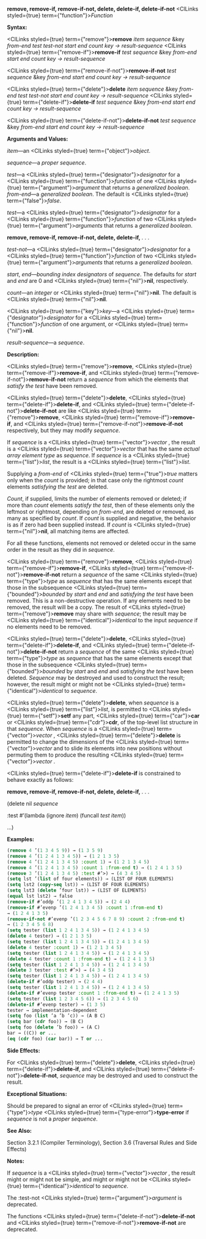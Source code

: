 **remove, remove-if, remove-if-not, delete, delete-if, delete-if-not** <ClLinks styled={true} term={"function"}><i>Function</i></ClLinks> 



**Syntax:** 



<ClLinks styled={true} term={"remove"}><b>remove</b></ClLinks> *item sequence* &amp;key *from-end test test-not start end count key → result-sequence* <ClLinks styled={true} term={"remove-if"}><b>remove-if</b></ClLinks> *test sequence* &amp;key *from-end start end count key → result-sequence* 



<ClLinks styled={true} term={"remove-if-not"}><b>remove-if-not</b></ClLinks> *test sequence* &amp;key *from-end start end count key → result-sequence* 



<ClLinks styled={true} term={"delete"}><b>delete</b></ClLinks> *item sequence* &amp;key *from-end test test-not start end count key → result-sequence* <ClLinks styled={true} term={"delete-if"}><b>delete-if</b></ClLinks> *test sequence* &amp;key *from-end start end count key → result-sequence* 



<ClLinks styled={true} term={"delete-if-not"}><b>delete-if-not</b></ClLinks> *test sequence* &amp;key *from-end start end count key → result-sequence* 



**Arguments and Values:** 



*item*—an <ClLinks styled={true} term={"object"}><i>object</i></ClLinks>. 



*sequence*—a *proper sequence*. 



*test*—a <ClLinks styled={true} term={"designator"}><i>designator</i></ClLinks> for a <ClLinks styled={true} term={"function"}><i>function</i></ClLinks> of one <ClLinks styled={true} term={"argument"}><i>argument</i></ClLinks> that returns a *generalized boolean*. *from-end*—a *generalized boolean*. The default is <ClLinks styled={true} term={"false"}><i>false</i></ClLinks>. 



*test*—a <ClLinks styled={true} term={"designator"}><i>designator</i></ClLinks> for a <ClLinks styled={true} term={"function"}><i>function</i></ClLinks> of two <ClLinks styled={true} term={"argument"}><i>arguments</i></ClLinks> that returns a *generalized boolean*. 



 



 



**remove, remove-if, remove-if-not, delete, delete-if,** *. . .* 



*test-not*—a <ClLinks styled={true} term={"designator"}><i>designator</i></ClLinks> for a <ClLinks styled={true} term={"function"}><i>function</i></ClLinks> of two <ClLinks styled={true} term={"argument"}><i>arguments</i></ClLinks> that returns a *generalized boolean*. 



*start*, *end*—*bounding index designators* of *sequence*. The defaults for *start* and *end* are 0 and <ClLinks styled={true} term={"nil"}><b>nil</b></ClLinks>, respectively. 



*count*—an *integer* or <ClLinks styled={true} term={"nil"}><b>nil</b></ClLinks>. The default is <ClLinks styled={true} term={"nil"}><b>nil</b></ClLinks>. 



<ClLinks styled={true} term={"key"}><i>key</i></ClLinks>—a <ClLinks styled={true} term={"designator"}><i>designator</i></ClLinks> for a <ClLinks styled={true} term={"function"}><i>function</i></ClLinks> of one argument, or <ClLinks styled={true} term={"nil"}><b>nil</b></ClLinks>. 



*result-sequence*—a *sequence*. 



**Description:** 



<ClLinks styled={true} term={"remove"}><b>remove</b></ClLinks>, <ClLinks styled={true} term={"remove-if"}><b>remove-if</b></ClLinks>, and <ClLinks styled={true} term={"remove-if-not"}><b>remove-if-not</b></ClLinks> return a *sequence* from which the elements that *satisfy the test* have been removed. 



<ClLinks styled={true} term={"delete"}><b>delete</b></ClLinks>, <ClLinks styled={true} term={"delete-if"}><b>delete-if</b></ClLinks>, and <ClLinks styled={true} term={"delete-if-not"}><b>delete-if-not</b></ClLinks> are like <ClLinks styled={true} term={"remove"}><b>remove</b></ClLinks>, <ClLinks styled={true} term={"remove-if"}><b>remove-if</b></ClLinks>, and <ClLinks styled={true} term={"remove-if-not"}><b>remove-if-not</b></ClLinks> respectively, but they may modify *sequence*. 



If *sequence* is a <ClLinks styled={true} term={"vector"}><i>vector</i></ClLinks> , the result is a <ClLinks styled={true} term={"vector"}><i>vector</i></ClLinks> that has the same *actual array element type* as *sequence*. If *sequence* is a <ClLinks styled={true} term={"list"}><i>list</i></ClLinks>, the result is a <ClLinks styled={true} term={"list"}><i>list</i></ClLinks>. 



Supplying a *from-end* of <ClLinks styled={true} term={"true"}><i>true</i></ClLinks> matters only when the *count* is provided; in that case only the rightmost *count* elements *satisfying the test* are deleted. 



*Count*, if supplied, limits the number of elements removed or deleted; if more than *count* elements *satisfy the test*, then of these elements only the leftmost or rightmost, depending on *from-end*, are deleted or removed, as many as specified by *count*. If *count* is supplied and negative, the behavior is as if zero had been supplied instead. If *count* is <ClLinks styled={true} term={"nil"}><b>nil</b></ClLinks>, all matching items are affected. 



For all these functions, elements not removed or deleted occur in the same order in the result as they did in *sequence*. 



<ClLinks styled={true} term={"remove"}><b>remove</b></ClLinks>, <ClLinks styled={true} term={"remove-if"}><b>remove-if</b></ClLinks>, <ClLinks styled={true} term={"remove-if-not"}><b>remove-if-not</b></ClLinks> return a *sequence* of the same <ClLinks styled={true} term={"type"}><i>type</i></ClLinks> as *sequence* that has the same elements except that those in the subsequence <ClLinks styled={true} term={"bounded"}><i>bounded</i></ClLinks> by *start* and *end* and *satisfying the test* have been removed. This is a non-destructive operation. If any elements need to be removed, the result will be a copy. The result of <ClLinks styled={true} term={"remove"}><b>remove</b></ClLinks> may share with *sequence*; the result may be <ClLinks styled={true} term={"identical"}><i>identical</i></ClLinks> to the input *sequence* if no elements need to be removed. 



<ClLinks styled={true} term={"delete"}><b>delete</b></ClLinks>, <ClLinks styled={true} term={"delete-if"}><b>delete-if</b></ClLinks>, and <ClLinks styled={true} term={"delete-if-not"}><b>delete-if-not</b></ClLinks> return a *sequence* of the same <ClLinks styled={true} term={"type"}><i>type</i></ClLinks> as *sequence* that has the same elements except that those in the subsequence <ClLinks styled={true} term={"bounded"}><i>bounded</i></ClLinks> by *start* and *end* and *satisfying the test* have been deleted. *Sequence* may be destroyed and used to construct the result; however, the result might or might not be <ClLinks styled={true} term={"identical"}><i>identical</i></ClLinks> to *sequence*. 



<ClLinks styled={true} term={"delete"}><b>delete</b></ClLinks>, when *sequence* is a <ClLinks styled={true} term={"list"}><i>list</i></ClLinks>, is permitted to <ClLinks styled={true} term={"setf"}><b>setf</b></ClLinks> any part, <ClLinks styled={true} term={"car"}><b>car</b></ClLinks> or <ClLinks styled={true} term={"cdr"}><b>cdr</b></ClLinks>, of the top-level list structure in that *sequence*. When *sequence* is a <ClLinks styled={true} term={"vector"}><i>vector</i></ClLinks> , <ClLinks styled={true} term={"delete"}><b>delete</b></ClLinks> is permitted to change the dimensions of the <ClLinks styled={true} term={"vector"}><i>vector</i></ClLinks> and to slide its elements into new positions without permuting them to produce the resulting <ClLinks styled={true} term={"vector"}><i>vector</i></ClLinks> . 



<ClLinks styled={true} term={"delete-if"}><b>delete-if</b></ClLinks> is constrained to behave exactly as follows: 







 



 



**remove, remove-if, remove-if-not, delete, delete-if,** *. . .* 



(delete nil *sequence* 



:test #’(lambda (ignore *item*) (funcall *test item*)) 



...) 



**Examples:**
```lisp
(remove 4 ’(1 3 4 5 9)) → (1 3 5 9) 
(remove 4 ’(1 2 4 1 3 4 5)) → (1 2 1 3 5) 
(remove 4 ’(1 2 4 1 3 4 5) :count 1) → (1 2 1 3 4 5) 
(remove 4 ’(1 2 4 1 3 4 5) :count 1 :from-end t) → (1 2 4 1 3 5) 
(remove 3 ’(1 2 4 1 3 4 5) :test #’>) → (4 3 4 5) 
(setq lst ’(list of four elements)) → (LIST OF FOUR ELEMENTS) 
(setq lst2 (copy-seq lst)) → (LIST OF FOUR ELEMENTS) 
(setq lst3 (delete ’four lst)) → (LIST OF ELEMENTS) 
(equal lst lst2) → false 
(remove-if #’oddp ’(1 2 4 1 3 4 5)) → (2 4 4) 
(remove-if #’evenp ’(1 2 4 1 3 4 5) :count 1 :from-end t) 
→ (1 2 4 1 3 5) 
(remove-if-not #’evenp ’(1 2 3 4 5 6 7 8 9) :count 2 :from-end t) 
→ (1 2 3 4 5 6 8) 
(setq tester (list 1 2 4 1 3 4 5)) → (1 2 4 1 3 4 5) 
(delete 4 tester) → (1 2 1 3 5) 
(setq tester (list 1 2 4 1 3 4 5)) → (1 2 4 1 3 4 5) 
(delete 4 tester :count 1) → (1 2 1 3 4 5) 
(setq tester (list 1 2 4 1 3 4 5)) → (1 2 4 1 3 4 5) 
(delete 4 tester :count 1 :from-end t) → (1 2 4 1 3 5) 
(setq tester (list 1 2 4 1 3 4 5)) → (1 2 4 1 3 4 5) 
(delete 3 tester :test #’>) → (4 3 4 5) 
(setq tester (list 1 2 4 1 3 4 5)) → (1 2 4 1 3 4 5) 
(delete-if #’oddp tester) → (2 4 4) 
(setq tester (list 1 2 4 1 3 4 5)) → (1 2 4 1 3 4 5) 
(delete-if #’evenp tester :count 1 :from-end t) → (1 2 4 1 3 5) 
(setq tester (list 1 2 3 4 5 6)) → (1 2 3 4 5 6) 
(delete-if #’evenp tester) → (1 3 5) 
tester → implementation-dependent 
(setq foo (list ’a ’b ’c)) → (A B C) 
(setq bar (cdr foo)) → (B C) 
(setq foo (delete ’b foo)) → (A C) 
bar → ((C)) or ... 
(eq (cdr foo) (car bar)) → T or ... 


```
**Side Effects:** 



For <ClLinks styled={true} term={"delete"}><b>delete</b></ClLinks>, <ClLinks styled={true} term={"delete-if"}><b>delete-if</b></ClLinks>, and <ClLinks styled={true} term={"delete-if-not"}><b>delete-if-not</b></ClLinks>, *sequence* may be destroyed and used to construct the result. 



**Exceptional Situations:** 



Should be prepared to signal an error of <ClLinks styled={true} term={"type"}><i>type</i></ClLinks> <ClLinks styled={true} term={"type-error"}><b>type-error</b></ClLinks> if *sequence* is not a *proper sequence*. 



**See Also:** 



Section 3.2.1 (Compiler Terminology), Section 3.6 (Traversal Rules and Side Effects) 



**Notes:** 



If *sequence* is a <ClLinks styled={true} term={"vector"}><i>vector</i></ClLinks> , the result might or might not be simple, and might or might not be <ClLinks styled={true} term={"identical"}><i>identical</i></ClLinks> to *sequence*. 



The :test-not <ClLinks styled={true} term={"argument"}><i>argument</i></ClLinks> is deprecated. 



The functions <ClLinks styled={true} term={"delete-if-not"}><b>delete-if-not</b></ClLinks> and <ClLinks styled={true} term={"remove-if-not"}><b>remove-if-not</b></ClLinks> are deprecated. 



